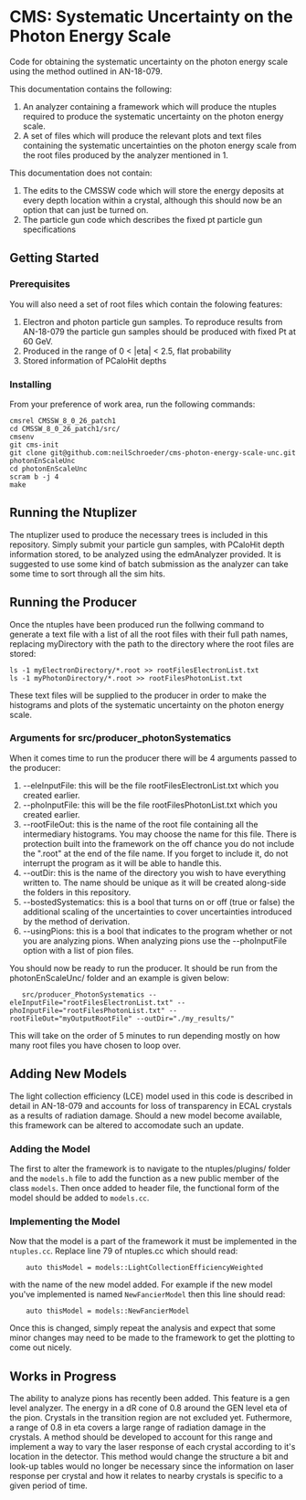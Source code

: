 # CMS: Systematic Uncertainty on the Photon Energy Scale

Code for obtaining the systematic uncertainty on the photon energy scale using the method outlined in AN-18-079.

 This documentation contains the following:

 1) An analyzer containing a framework which will produce the ntuples required to produce the systematic uncertainty on the photon energy scale.
 2) A set of files which will produce the relevant plots and text files containing the systematic uncertainties on the photon energy scale from the root files produced by the analyzer mentioned in 1.

 This documentation does not contain:
 1) The edits to the CMSSW code which will store the energy deposits at every depth location within a crystal, although this should now be an option that can just be turned on.
 2) The particle gun code which describes the fixed pt particle gun specifications


## Getting Started


### Prerequisites

You will also need a set of root files which contain the folowing features:
 1) Electron and photon particle gun samples. To reproduce results from AN-18-079 the particle gun samples should be produced with fixed Pt at 60 GeV.
 2) Produced in the range of 0 < |eta| < 2.5, flat probability
 3) Stored information of PCaloHit depths


### Installing


From your preference of work area, run the following commands:

    cmsrel CMSSW_8_0_26_patch1
    cd CMSSW_8_0_26_patch1/src/
    cmsenv
    git cms-init
    git clone git@github.com:neilSchroeder/cms-photon-energy-scale-unc.git photonEnScaleUnc
    cd photonEnScaleUnc
    scram b -j 4
    make

## Running the Ntuplizer

The ntuplizer used to produce the necessary trees is included in this repository. Simply submit your particle gun samples, with PCaloHit depth information stored, to be analyzed using the edmAnalyzer provided. It is suggested to use some kind of batch submission as the analyzer can take some time to sort through all the sim hits.

## Running the Producer

Once the ntuples have been produced run the follwing command to generate a text file with a list of all the root files with their full path names, replacing myDirectory with the path to the directory where the root files are stored:

    ls -1 myElectronDirectory/*.root >> rootFilesElectronList.txt
    ls -1 myPhotonDirectory/*.root >> rootFilesPhotonList.txt

These text files will be supplied to the producer in order to make the histograms and plots of the systematic uncertainty on the photon energy scale.

### Arguments for src/producer_photonSystematics

When it comes time to run the producer there will be 4 arguments passed to the producer:
 1) --eleInputFile: this will be the file rootFilesElectronList.txt which you created earlier.
 2) --phoInputFile: this will be the file rootFilesPhotonList.txt which you created earlier.
 3) --rootFileOut: this is the name of the root file containing all the intermediary histograms. You may choose the name for this file. There is protection built into the framework on the off chance you do not include the ".root" at the end of the file name. If you forget to include it, do not interrupt the program as it will be able to handle this.
 4) --outDir: this is the name of the directory you wish to have everything written to. The name should be unique as it will be created along-side the folders in this repository.
 5) --bostedSystematics: this is a bool that turns on or off (true or false) the additional scaling of the uncertainties to cover uncertainties introduced by the method of derivation.
 6) --usingPions: this is a bool that indicates to the program whether or not you are analyzing pions. When analyzing pions use the --phoInputFile option with a list of pion files.

You should now be ready to run the producer. It should be run from the photonEnScaleUnc/ folder and an example is given below:

```
   src/producer_PhotonSystematics --eleInputFile="rootFilesElectronList.txt" --phoInputFile="rootFilesPhotonList.txt" --rootFileOut="myOutputRootFile" --outDir="./my_results/" 
```

This will take on the order of 5 minutes to run depending mostly on how many root files you have chosen to loop over.

## Adding New Models

The light collection efficiency (LCE) model used in this code is described in detail in AN-18-079 and accounts for loss of transparency in ECAL crystals as a results of radiation damage. Should a new model become available, this framework can be altered to accomodate such an update.

### Adding the Model

The first to alter the framework is to navigate to the ntuples/plugins/ folder and the `models.h` file to add the function as a new public member of the class `models`. Then once added to header file, the functional form of the model should be added to `models.cc`.

### Implementing the Model

Now that the model is a part of the framework it must be implemented in the `ntuples.cc`. Replace line 79 of ntuples.cc which should read:

```
    auto thisModel = models::LightCollectionEfficiencyWeighted
```

with the name of the new model added. For example if the new model you've implemented is named `NewFancierModel` then this line should read:

```
    auto thisModel = models::NewFancierModel
```

Once this is changed, simply repeat the analysis and expect that some minor changes may need to be made to the framework to get the plotting to come out nicely.

## Works in Progress

The ability to analyze pions has recently been added. This feature is a gen level analyzer. The energy in a dR cone of 0.8 around the GEN level eta of the pion. Crystals in the transition region are not excluded yet. Futhermore, a range of 0.8 in eta covers a large range of radiation damage in the crystals. A method should be developed to account for this range and implement a way to vary the laser response of each crystal according to it's location in the detector. This method would change the structure a bit and look-up tables would no longer be necessary since the information on laser response per crystal and how it relates to nearby crystals is specific to a given period of time.

